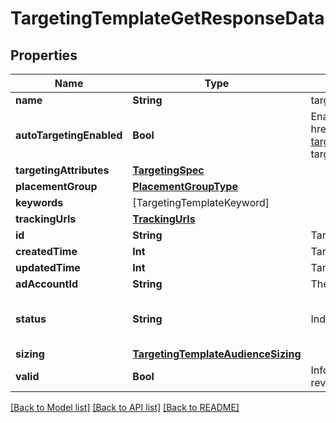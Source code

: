 # TargetingTemplateGetResponseData

## Properties
Name | Type | Description | Notes
------------ | ------------- | ------------- | -------------
**name** | **String** | targeting template name | [optional] 
**autoTargetingEnabled** | **Bool** | Enable auto-targeting for ad group. Also known as &lt;a href&#x3D;\&quot;https://help.pinterest.com/en/business/article/expanded-targeting\&quot; target&#x3D;\&quot;_blank\&quot;&gt;\&quot;expanded targeting\&quot;&lt;/a&gt;. | [optional] [default to true]
**targetingAttributes** | [**TargetingSpec**](TargetingSpec.md) |  | [optional] 
**placementGroup** | [**PlacementGroupType**](PlacementGroupType.md) |  | [optional] 
**keywords** | [TargetingTemplateKeyword] |  | [optional] 
**trackingUrls** | [**TrackingUrls**](TrackingUrls.md) |  | [optional] 
**id** | **String** | Targeting template ID. | [optional] 
**createdTime** | **Int** | Targeting template created time. Unix timestamp in seconds. | [optional] 
**updatedTime** | **Int** | Targeting template updated time.Unix timestamp in seconds. | [optional] 
**adAccountId** | **String** | The ID of the advertiser that this targeting template belongs to. | [optional] 
**status** | **String** | Indicate targeting template is active or Deleted | [optional] [default to .active]
**sizing** | [**TargetingTemplateAudienceSizing**](TargetingTemplateAudienceSizing.md) |  | [optional] 
**valid** | **Bool** | Inform if the targeting template is valid (ex. would be false if has revoked audience) | [optional] 

[[Back to Model list]](../README.md#documentation-for-models) [[Back to API list]](../README.md#documentation-for-api-endpoints) [[Back to README]](../README.md)


